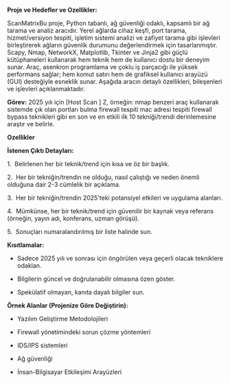 **Proje ve Hedefler ve Ozellikler:** 


ScanMatrixBu proje, Python tabanlı, ağ güvenliği odaklı, kapsamlı bir ağ tarama ve analiz aracıdır. Yerel ağlarda cihaz keşfi, port tarama, hizmet/versiyon tespiti, işletim sistemi analizi ve zafiyet tarama gibi işlevleri birleştirerek ağların güvenlik durumunu değerlendirmek için tasarlanmıştır. Scapy, Nmap, NetworkX, Matplotlib, Tkinter ve Jinja2 gibi güçlü kütüphaneleri kullanarak hem teknik hem de kullanıcı dostu bir deneyim sunar. Araç, asenkron programlama ve çoklu iş parçacığı ile yüksek performans sağlar; hem komut satırı hem de grafiksel kullanıcı arayüzü (GUI) desteğiyle esneklik sunar. Aşağıda aracın detaylı özellikleri, bileşenleri ve işlevleri açıklanmaktadır.




**Görev:** 2025 yılı için [Host Scan ] Z, örneğin: nmap benzeri araç kullanarak sistemde çık olan portları bulma firewall tespiti mac adresi tespiti firewall bypass teknikleri gibi en son ve en etkili ilk 10 tekniği/trendi derinlemesine araştır ve belirle.



**Ozellikler** 



**İstenen Çıktı Detayları:**

1.  Belirlenen her bir teknik/trend için kısa ve öz bir başlık.

2.  Her bir tekniğin/trendin ne olduğu, nasıl çalıştığı ve neden önemli olduğuna dair 2-3 cümlelik bir açıklama.

3.  Her bir tekniğin/trendin 2025'teki potansiyel etkileri ve uygulama alanları.

4.  Mümkünse, her bir teknik/trend için güvenilir bir kaynak veya referans (örneğin, yayın adı, konferans, uzman görüşü).

5.  Sonuçları numaralandırılmış bir liste halinde sun.



**Kısıtlamalar:**

- Sadece 2025 yılı ve sonrası için öngörülen veya geçerli olacak tekniklere odaklan.

- Bilgilerin güncel ve doğrulanabilir olmasına özen göster.

- Spekülatif olmayan, kanıta dayalı bilgiler sun.



**Örnek Alanlar (Projenize Göre Değiştirin):**

- Yazılım Geliştirme Metodolojileri

- Firewall yönetimindeki sorun çözme yöntemleri

- IDS/IPS sistemleri

- Ağ güvenliği

- İnsan-Bilgisayar Etkileşimi Arayüzleri
